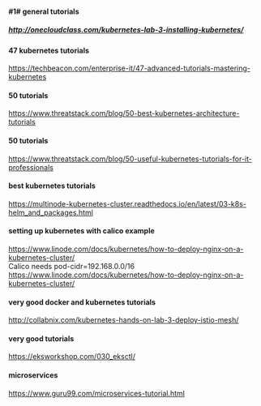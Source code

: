 #### #1# general tutorials
##### http://onecloudclass.com/kubernetes-lab-3-installing-kubernetes/

#### 47 kubernetes tutorials
https://techbeacon.com/enterprise-it/47-advanced-tutorials-mastering-kubernetes

#### 50 tutorials
https://www.threatstack.com/blog/50-best-kubernetes-architecture-tutorials

#### 50 tutorials
https://www.threatstack.com/blog/50-useful-kubernetes-tutorials-for-it-professionals

#### best kubernetes tutorials
https://multinode-kubernetes-cluster.readthedocs.io/en/latest/03-k8s-helm_and_packages.html

#### setting up kubernetes with calico example
https://www.linode.com/docs/kubernetes/how-to-deploy-nginx-on-a-kubernetes-cluster/ \
Calico needs pod-cidr=192.168.0.0/16
https://www.linode.com/docs/kubernetes/how-to-deploy-nginx-on-a-kubernetes-cluster/


#### very good docker and kubernetes tutorials
http://collabnix.com/kubernetes-hands-on-lab-3-deploy-istio-mesh/

#### very good tutorials
https://eksworkshop.com/030_eksctl/

#### microservices
https://www.guru99.com/microservices-tutorial.html
